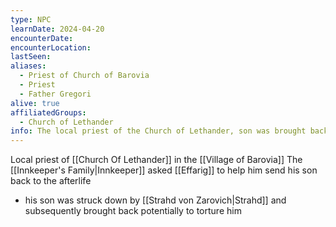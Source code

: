 ```yaml
---
type: NPC
learnDate: 2024-04-20 
encounterDate: 
encounterLocation: 
lastSeen: 
aliases: 
  - Priest of Church of Barovia
  - Priest
  - Father Gregori
alive: true
affiliatedGroups: 
  - Church of Lethander
info: The local priest of the Church of Lethander, son was brought back to life and he wants to send him back
---
```

Local priest of [[Church Of Lethander]] in the [[Village of Barovia]]
The [[Innkeeper's Family|Innkeeper]] asked [[Effarig]] to help him send his son back to the afterlife
- his son was struck down by [[Strahd von Zarovich|Strahd]] and subsequently brought back potentially to torture him